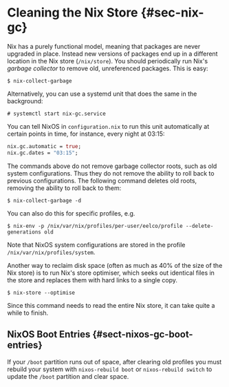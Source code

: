 # Cleaning the Nix Store {#sec-nix-gc}

Nix has a purely functional model, meaning that packages are never
upgraded in place. Instead new versions of packages end up in a
different location in the Nix store (`/nix/store`). You should
periodically run Nix's *garbage collector* to remove old, unreferenced
packages. This is easy:

```ShellSession
$ nix-collect-garbage
```

Alternatively, you can use a systemd unit that does the same in the
background:

```ShellSession
# systemctl start nix-gc.service
```

You can tell NixOS in `configuration.nix` to run this unit automatically
at certain points in time, for instance, every night at 03:15:

```nix
nix.gc.automatic = true;
nix.gc.dates = "03:15";
```

The commands above do not remove garbage collector roots, such as old
system configurations. Thus they do not remove the ability to roll back
to previous configurations. The following command deletes old roots,
removing the ability to roll back to them:

```ShellSession
$ nix-collect-garbage -d
```

You can also do this for specific profiles, e.g.

```ShellSession
$ nix-env -p /nix/var/nix/profiles/per-user/eelco/profile --delete-generations old
```

Note that NixOS system configurations are stored in the profile
`/nix/var/nix/profiles/system`.

Another way to reclaim disk space (often as much as 40% of the size of
the Nix store) is to run Nix's store optimiser, which seeks out
identical files in the store and replaces them with hard links to a
single copy.

```ShellSession
$ nix-store --optimise
```

Since this command needs to read the entire Nix store, it can take quite
a while to finish.

## NixOS Boot Entries {#sect-nixos-gc-boot-entries}

If your `/boot` partition runs out of space, after clearing old profiles
you must rebuild your system with `nixos-rebuild boot` or `nixos-rebuild
switch` to update the `/boot` partition and clear space.
